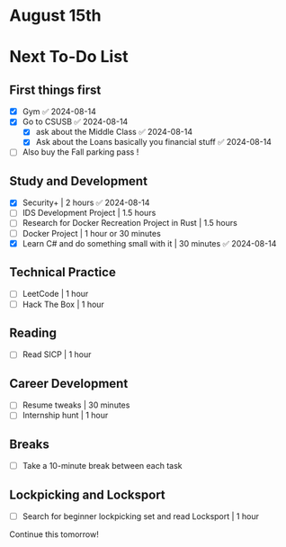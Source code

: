 # August 15th 

# Next To-Do List

## First things first 
- [x] Gym ✅ 2024-08-14
- [x] Go to CSUSB ✅ 2024-08-14
	- [x] ask about the Middle Class ✅ 2024-08-14
	- [x] Ask about the Loans basically you financial stuff ✅ 2024-08-14
- [ ] Also buy the Fall parking pass ! 

## Study and Development
- [x] Security+ | 2 hours ✅ 2024-08-14
- [ ] IDS Development Project | 1.5 hours
- [ ] Research for Docker Recreation Project in Rust | 1.5 hours
- [ ] Docker Project | 1 hour or 30 minutes
- [x] Learn C# and do something small with it | 30 minutes ✅ 2024-08-14

## Technical Practice
- [ ] LeetCode | 1 hour
- [ ] Hack The Box | 1 hour

## Reading
- [ ] Read SICP | 1 hour

## Career Development
- [ ] Resume tweaks | 30 minutes
- [ ] Internship hunt | 1 hour

## Breaks
- [ ] Take a 10-minute break between each task

## Lockpicking and Locksport
- [ ] Search for beginner lockpicking set and read Locksport | 1 hour


Continue this tomorrow! 